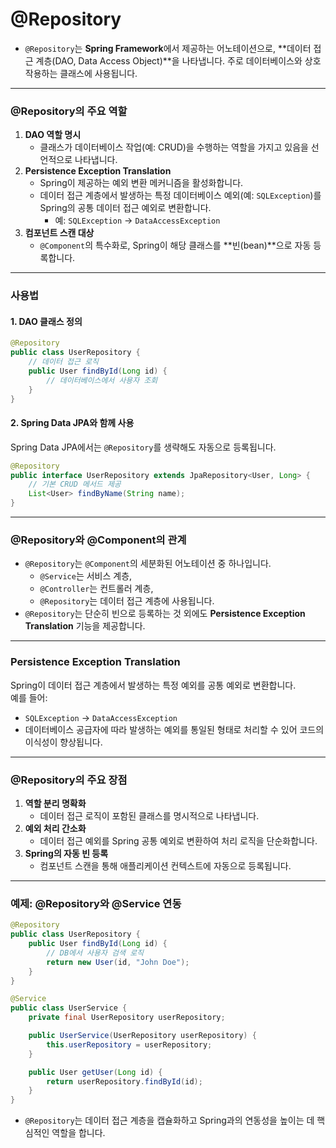 # @Repository
- `@Repository`는 **Spring Framework**에서 제공하는 어노테이션으로, **데이터 접근 계층(DAO, Data Access Object)**을 나타냅니다. 주로 데이터베이스와 상호작용하는 클래스에 사용됩니다.

---
### **@Repository의 주요 역할**
1. **DAO 역할 명시**
    - 클래스가 데이터베이스 작업(예: CRUD)을 수행하는 역할을 가지고 있음을 선언적으로 나타냅니다.
2. **Persistence Exception Translation**
    - Spring이 제공하는 예외 변환 메커니즘을 활성화합니다.
    - 데이터 접근 계층에서 발생하는 특정 데이터베이스 예외(예: `SQLException`)를 Spring의 공통 데이터 접근 예외로 변환합니다.
        - 예: `SQLException` → `DataAccessException`
3. **컴포넌트 스캔 대상**
    - `@Component`의 특수화로, Spring이 해당 클래스를 **빈(bean)**으로 자동 등록합니다.

---

### **사용법**
#### 1. DAO 클래스 정의
```java
@Repository
public class UserRepository {
    // 데이터 접근 로직
    public User findById(Long id) {
        // 데이터베이스에서 사용자 조회
    }
}
```
#### 2. Spring Data JPA와 함께 사용
Spring Data JPA에서는 `@Repository`를 생략해도 자동으로 등록됩니다.
```java
@Repository
public interface UserRepository extends JpaRepository<User, Long> {
    // 기본 CRUD 메서드 제공
    List<User> findByName(String name);
}
```
---

### **@Repository와 @Component의 관계**

- `@Repository`는 `@Component`의 세분화된 어노테이션 중 하나입니다.
    - `@Service`는 서비스 계층,
    - `@Controller`는 컨트롤러 계층,
    - `@Repository`는 데이터 접근 계층에 사용됩니다.
- `@Repository`는 단순히 빈으로 등록하는 것 외에도 **Persistence Exception Translation** 기능을 제공합니다.

---
### **Persistence Exception Translation**

Spring이 데이터 접근 계층에서 발생하는 특정 예외를 공통 예외로 변환합니다.  
예를 들어:
- `SQLException` → `DataAccessException`
- 데이터베이스 공급자에 따라 발생하는 예외를 통일된 형태로 처리할 수 있어 코드의 이식성이 향상됩니다.

---
### **@Repository의 주요 장점**

1. **역할 분리 명확화**
    - 데이터 접근 로직이 포함된 클래스를 명시적으로 나타냅니다.
2. **예외 처리 간소화**
    - 데이터 접근 예외를 Spring 공통 예외로 변환하여 처리 로직을 단순화합니다.
3. **Spring의 자동 빈 등록**    
    - 컴포넌트 스캔을 통해 애플리케이션 컨텍스트에 자동으로 등록됩니다.

---

### **예제: @Repository와 @Service 연동**
```java
@Repository
public class UserRepository {
    public User findById(Long id) {
        // DB에서 사용자 검색 로직
        return new User(id, "John Doe");
    }
}

@Service
public class UserService {
    private final UserRepository userRepository;

    public UserService(UserRepository userRepository) {
        this.userRepository = userRepository;
    }

    public User getUser(Long id) {
        return userRepository.findById(id);
    }
}
```
- `@Repository`는 데이터 접근 계층을 캡슐화하고 Spring과의 연동성을 높이는 데 핵심적인 역할을 합니다.